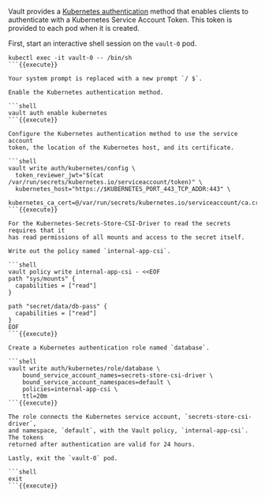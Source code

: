 Vault provides a [Kubernetes
authentication](https://www.vaultproject.io/docs/auth/kubernetes.html) method
that enables clients to authenticate with a Kubernetes Service Account
Token. This token is provided to each pod when it is created.

First, start an interactive shell session on the `vault-0` pod.

```shell
kubectl exec -it vault-0 -- /bin/sh
```{{execute}}

Your system prompt is replaced with a new prompt `/ $`.

Enable the Kubernetes authentication method.

```shell
vault auth enable kubernetes
```{{execute}}

Configure the Kubernetes authentication method to use the service account
token, the location of the Kubernetes host, and its certificate.

```shell
vault write auth/kubernetes/config \
  token_reviewer_jwt="$(cat /var/run/secrets/kubernetes.io/serviceaccount/token)" \
  kubernetes_host="https://$KUBERNETES_PORT_443_TCP_ADDR:443" \
  kubernetes_ca_cert=@/var/run/secrets/kubernetes.io/serviceaccount/ca.crt
```{{execute}}

For the Kubernetes-Secrets-Store-CSI-Driver to read the secrets requires that it
has read permissions of all mounts and access to the secret itself.

Write out the policy named `internal-app-csi`.

```shell
vault policy write internal-app-csi - <<EOF
path "sys/mounts" {
  capabilities = ["read"]
}

path "secret/data/db-pass" {
  capabilities = ["read"]
}
EOF
```{{execute}}

Create a Kubernetes authentication role named `database`.

```shell
vault write auth/kubernetes/role/database \
    bound_service_account_names=secrets-store-csi-driver \
    bound_service_account_namespaces=default \
    policies=internal-app-csi \
    ttl=20m
```{{execute}}

The role connects the Kubernetes service account, `secrets-store-csi-driver`,
and namespace, `default`, with the Vault policy, `internal-app-csi`. The tokens
returned after authentication are valid for 24 hours.

Lastly, exit the `vault-0` pod.

```shell
exit
```{{execute}}